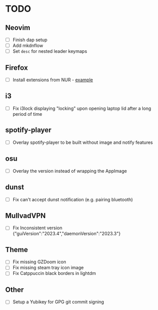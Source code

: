 # TODO

## Neovim

- [ ] Finish dap setup
- [ ] Add mkdnflow
- [ ] Set `desc` for nested leader keymaps

## Firefox

- [ ] Install extensions from NUR - [example](https://github.com/rhoriguchi/nixos-setup/blob/master/flake.nix)

## i3

- [ ] Fix i3lock displaying "locking" upon opening laptop lid after a long period of time

## spotify-player

- [ ] Overlay spotify-player to be built without image and notify features

## osu

- [ ] Overlay the version instead of wrapping the AppImage

## dunst

- [ ] Fix can't accept dunst notification (e.g. pairing bluetooth)

## MullvadVPN

- [ ] Fix Inconsistent version {"guiVersion":"2023.4","daemonVersion":"2023.3"}

## Theme

- [ ] Fix missing GZDoom icon
- [ ] Fix missing steam tray icon image
- [ ] Fix Catppuccin black borders in lightdm

## Other

- [ ] Setup a Yubikey for GPG git commit signing
